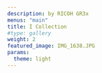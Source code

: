 ```yaml
---
description: by RICOH GR3x
menus: "main"
title: I Collection
#type: gallery
weight: 2
featured_image: IMG_1638.JPG
params:
  theme: light
---
```

